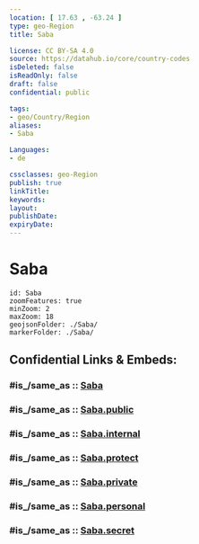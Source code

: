 ```yaml
---
location: [ 17.63 , -63.24 ] 
type: geo-Region
title: Saba

license: CC BY-SA 4.0
source: https://datahub.io/core/country-codes
isDeleted: false
isReadOnly: false
draft: false
confidential: public

tags:
- geo/Country/Region
aliases:
- Saba

Languages:
- de

cssclasses: geo-Region
publish: true
linkTitle: 
keywords: 
layout: 
publishDate: 
expiryDate: 
---
```


# Saba

```leaflet
id: Saba
zoomFeatures: true 
minZoom: 2 
maxZoom: 18
geojsonFolder: ./Saba/
markerFolder: ./Saba/
```


## Confidential Links & Embeds: 

### #is_/same_as :: [Saba](/_Standards/Earth/Continent/America~Caribbean/Caribbean_Netherlands/Saba.md) 

### #is_/same_as :: [Saba.public](/_public/Earth/Continent/America~Caribbean/Caribbean_Netherlands/Saba.public.md) 

### #is_/same_as :: [Saba.internal](/_internal/Earth/Continent/America~Caribbean/Caribbean_Netherlands/Saba.internal.md) 

### #is_/same_as :: [Saba.protect](/_protect/Earth/Continent/America~Caribbean/Caribbean_Netherlands/Saba.protect.md) 

### #is_/same_as :: [Saba.private](/_private/Earth/Continent/America~Caribbean/Caribbean_Netherlands/Saba.private.md) 

### #is_/same_as :: [Saba.personal](/_personal/Earth/Continent/America~Caribbean/Caribbean_Netherlands/Saba.personal.md) 

### #is_/same_as :: [Saba.secret](/_secret/Earth/Continent/America~Caribbean/Caribbean_Netherlands/Saba.secret.md)

